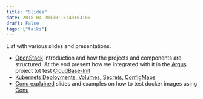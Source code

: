 ```yaml
---
title: "Slides"
date: 2018-04-28T00:15:43+03:00
draft: False
tags: ["talks"]
---
```

List with various slides and presentations.


<!--more-->


* [OpenStack](http://openstack-slides.mateimicu.com) introduction and how the projects and components are structured. At the end present how we integrated with it in the [Argus](https://github.com/cloudbase/cloudbase-init-ci) project tot test [CloudBase-Init](https://github.com/openstack/cloudbase-init)
* [Kubernets Deployments, Volumes, Secrets, ConfigMaps](http://k8s-volumes-secrets-deployments.mateimicu.com/) 
* [Conu explained](http://conu.mateimicu.com/) slides and examples on how to test docker images using [Conu](https://github.com/user-cont/conu)
